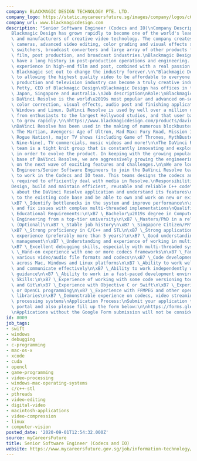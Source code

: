 ```yaml
---
company: BLACKMAGIC DESIGN TECHNOLOGY PTE. LTD.
company_logo: https://static.mycareersfuture.sg/images/company/logos/c67a48f45a3033bfe7e8327c8e6f13b9/BLACKMAGIC%20DESIGN%20TECHNOLOGY%20PTE.%20LTD..png
company_url: www.blackmagicdesign.com
description: "Senior Software Engineer (Codecs and IO)\nCompany Description:\nhttps://www.blackmagicdesign.com\n\
  Blackmagic Design has grown rapidly to become one of the world's leading innovators\
  \ and manufacturers of creative video technology. The company creates professional\
  \ cameras, advanced video editing, color grading and visual effects software, production\
  \ switchers, broadcast converters and large array of other products for the feature\
  \ film, post production, and broadcast industries.\nBlackmagic Design's founders\
  \ have a long history in post-production operations and engineering. With extensive\
  \ experience in high-end film and post, combined with a real passion for perfection,\
  \ Blackmagic set out to change the industry forever.\n\"Blackmagic Design is dedicated\
  \ to allowing the highest quality video to be affordable to everyone, so the post\
  \ production and television industry can become a truly creative industry.\" - Grant\
  \ Petty, CEO of Blackmagic Design\nBlackmagic Design has offices in the USA, UK,\
  \ Japan, Singapore and Australia.\nJob description\nRole:\nBlackmagic Design\u2019\
  s DaVinci Resolve is the world\u2019s most popular and advanced on-set, online editing,\
  \ color correction, visual effects, audio post and finishing application for macOS,\
  \ Windows and Linux. DaVinci Resolve is used by well over a million users ranging\
  \ from enthusiasts to the largest Hollywood studios, and that user base continues\
  \ to grow rapidly.\n\nhttps://www.blackmagicdesign.com/products/davinciresolve\n\
  \nDaVinci Resolve has been used in the making of numerous blockbuster films (including\
  \ The Martian, Avengers: Age of Ultron, Mad Max: Fury Road, Mission Impossible:\
  \ Rogue Nation), major TV shows (including Game of Thrones, MythBusters, Brooklyn\
  \ Nine-Nine), TV commercials, music videos and more!\n\nThe DaVinci Resolve engineering\
  \ team is a tight knit group that is constantly innovating and exploring new technologies\
  \ in order to evolve the product. In keeping with the growing popularity and user\
  \ base of DaVinci Resolve, we are aggressively growing the engineering team to work\
  \ on the next wave of exciting features and challenges.\n\nWe are looking for Software\
  \ Engineers/Senior Software Engineers to join the DaVinci Resolve team in Singapore\
  \ to work in the Codecs and IO team. This teams designs the codecs and interfaces\
  \ required to efficiently deal with media in Resolve.\nResponsibilities:\n\xB7 \_\
  Design, build and maintain efficient, reusable and reliable C++ code\n\xB7 \_Learn\
  \ about the DaVinci Resolve application and understand its features\n\xB7 \_Adapt\
  \ to the existing code base and be able to own and work on new or existing components\n\
  \xB7 \_Identify bottlenecks in the system and improve performance\n\xB7 \_Debug\
  \ and fix issues with complex multi-threaded implementations\nQualifications and\
  \ Educational Requirements:\n\xB7 \_Bachelor\u2019s degree in Computer Science/Computer\
  \ Engineering from a top-tier university\n\xB7 \_Masters/PhD in a relevant field\
  \ (Optional)\n\xB7 \_Stable job history\n\xB7 \_Singapore Citizen/PR\nRequired Skills:\n\
  \xB7 \_Strong proficiency in C/C++ and STL\n\xB7 \_Strong application development\
  \ experience (preferably more than 5 years)\n\xB7 \_Good understanding of memory\
  \ management\n\xB7 \_Understanding and experience of working in multi-threaded systems\n\
  \xB7 \_Excellent debugging skills, especially with multi-threaded systems\n\xB7\
  \ \_Hand-on experience with one or more codecs frameworks\n\xB7 \_Familiarity with\
  \ various video/audio file formats and codecs\n\xB7 \_Code development experience\
  \ across Mac, Windows and Linux platforms\n\xB7 \_Ability to work well in a team\
  \ and communicate effectively\n\xB7 \_Ability to work independently with minimal\
  \ guidance\n\xB7 \_Ability to work in a fast-paced development environment\nAdditional\
  \ Skills:\n\xB7 \_Experience of working with some code versioning tool like SVN\
  \ and Git\n\xB7 \_Experience with Objective C or Swift\n\xB7 \_Experience with CUDA\
  \ or OpenCL programming\n\xB7 \_Experience with FFMPEG and other open source codec\
  \ libraries\n\xB7 \_Demonstrable experience on codecs, video streaming, or media\
  \ processing systems\nApplication Process:\nSubmit your application through the\
  \ portal and also please fill up the form below:\n\nhttps://forms.gle/PLm19VU693cAkpdA7\n\
  \nApplications without the Google Form submission will not be considered."
id: 8009
job_tags:
- swift
- windows
- debugging
- c-programming
- mac-os-x
- xcode
- cuda
- opencl
- game-programming
- video-processing
- windows-mac-operating-systems
- c/c++-stl
- pthreads
- video-editing
- digital-video
- macintosh-applications
- video-compression
- linux
- computer-vision
posted_date: '2020-09-01T12:54:32.000Z'
source: myCareersFuture
title: Senior Software Engineer (Codecs and IO)
website: https://www.mycareersfuture.gov.sg/job/information-technology/senior-software-engineer-blackmagic-design-technology-e7516b2cf7622d999819dece37455874
---
```

